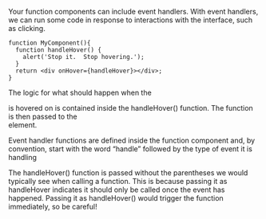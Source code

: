 <p>Your function components can include event handlers. With event handlers, we can run some code in response to interactions with the interface, such as clicking.</p>

```
function MyComponent(){
  function handleHover() {
    alert('Stop it.  Stop hovering.');
  }
  return <div onHover={handleHover}></div>;
}
```

<p>The logic for what should happen when the <div> is hovered on is contained inside the handleHover() function. The function is then passed to the <div> element.</p>
<p>Event handler functions are defined inside the function component and, by convention, start with the word “handle” followed by the type of event it is handling</p>
<p>The handleHover() function is passed without the parentheses we would typically see when calling a function. This is because passing it as handleHover indicates it should only be called once the event has happened. Passing it as handleHover() would trigger the function immediately, so be careful!</p>

